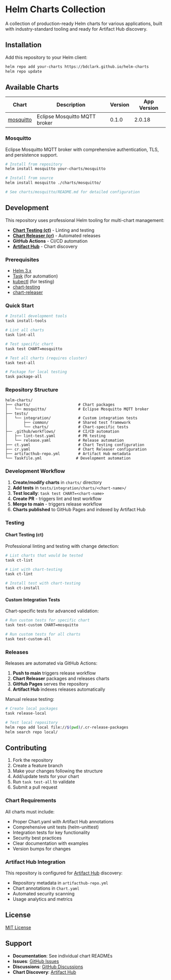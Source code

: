 # Helm Charts Collection

A collection of production-ready Helm charts for various applications, built with industry-standard tooling and ready for Artifact Hub discovery.

## Installation

Add this repository to your Helm client:

```bash
helm repo add your-charts https://bdclark.github.io/helm-charts
helm repo update
```

## Available Charts

| Chart | Description | Version | App Version |
|-------|-------------|---------|-------------|
| [mosquitto](charts/mosquitto/) | Eclipse Mosquitto MQTT broker | 0.1.0 | 2.0.18 |

### Mosquitto

Eclipse Mosquitto MQTT broker with comprehensive authentication, TLS, and persistence support.

```bash
# Install from repository
helm install mosquitto your-charts/mosquitto

# Install from source
helm install mosquitto ./charts/mosquitto/

# See charts/mosquitto/README.md for detailed configuration
```

## Development

This repository uses professional Helm tooling for multi-chart management:

- **[Chart Testing (ct)](https://github.com/helm/chart-testing)** - Linting and testing
- **[Chart Releaser (cr)](https://github.com/helm/chart-releaser)** - Automated releases
- **GitHub Actions** - CI/CD automation
- **[Artifact Hub](https://artifacthub.io/)** - Chart discovery

### Prerequisites

- [Helm 3.x](https://helm.sh/docs/intro/install/)
- [Task](https://taskfile.dev/installation/) (for automation)
- [kubectl](https://kubernetes.io/docs/tasks/tools/) (for testing)
- [chart-testing](https://github.com/helm/chart-testing#installation)
- [chart-releaser](https://github.com/helm/chart-releaser#installation)

### Quick Start

```bash
# Install development tools
task install-tools

# Lint all charts
task lint-all

# Test specific chart
task test CHART=mosquitto

# Test all charts (requires cluster)
task test-all

# Package for local testing
task package-all
```

### Repository Structure

```text
helm-charts/
├── charts/                     # Chart packages
│   └── mosquitto/              # Eclipse Mosquitto MQTT broker
├── tests/
│   └── integration/            # Custom integration tests
│       ├── common/             # Shared test framework
│       └── charts/             # Chart-specific tests
├── .github/workflows/          # CI/CD automation
│   ├── lint-test.yaml          # PR testing
│   └── release.yaml            # Release automation
├── ct.yaml                     # Chart Testing configuration
├── cr.yaml                     # Chart Releaser configuration
├── artifacthub-repo.yml        # Artifact Hub metadata
└── Taskfile.yml               # Development automation
```

### Development Workflow

1. **Create/modify charts** in `charts/` directory
2. **Add tests** in `tests/integration/charts/<chart-name>/`
3. **Test locally**: `task test CHART=<chart-name>`
4. **Create PR** - triggers lint and test workflow
5. **Merge to main** - triggers release workflow
6. **Charts published** to GitHub Pages and indexed by Artifact Hub

### Testing

#### Chart Testing (ct)
Professional linting and testing with change detection:

```bash
# List charts that would be tested
task ct-list

# Lint with chart-testing
task ct-lint

# Install test with chart-testing
task ct-install
```

#### Custom Integration Tests
Chart-specific tests for advanced validation:

```bash
# Run custom tests for specific chart
task test-custom CHART=mosquitto

# Run custom tests for all charts
task test-custom-all
```

### Releases

Releases are automated via GitHub Actions:

1. **Push to main** triggers release workflow
2. **Chart Releaser** packages and releases charts
3. **GitHub Pages** serves the repository
4. **Artifact Hub** indexes releases automatically

Manual release testing:

```bash
# Create local packages
task release-local

# Test local repository
helm repo add local file://$(pwd)/.cr-release-packages
helm search repo local/
```

## Contributing

1. Fork the repository
2. Create a feature branch
3. Make your changes following the structure
4. Add/update tests for your chart
5. Run `task test-all` to validate
6. Submit a pull request

### Chart Requirements

All charts must include:

- Proper Chart.yaml with Artifact Hub annotations
- Comprehensive unit tests (helm-unittest)
- Integration tests for key functionality
- Security best practices
- Clear documentation with examples
- Version bumps for changes

### Artifact Hub Integration

This repository is configured for [Artifact Hub](https://artifacthub.io/) discovery:

- Repository metadata in `artifacthub-repo.yml`
- Chart annotations in `Chart.yaml`
- Automated security scanning
- Usage analytics and metrics

## License

[MIT License](LICENSE)

## Support

- **Documentation**: See individual chart READMEs
- **Issues**: [GitHub Issues](https://github.com/bdclark/helm-charts/issues)
- **Discussions**: [GitHub Discussions](https://github.com/bdclark/helm-charts/discussions)
- **Chart Discovery**: [Artifact Hub](https://artifacthub.io/packages/search?repo=your-helm-charts)
